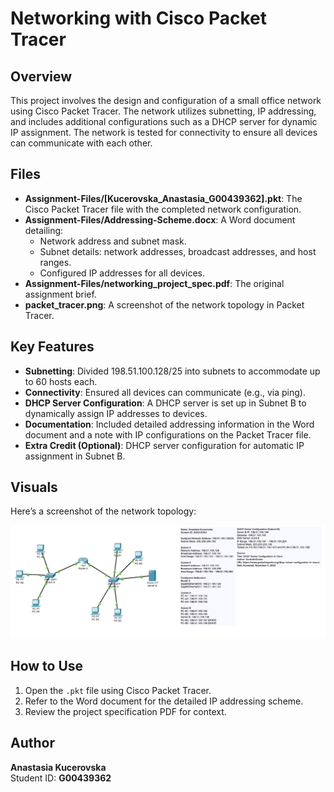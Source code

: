 # Networking with Cisco Packet Tracer

## Overview
This project involves the design and configuration of a small office network using Cisco Packet Tracer. The network utilizes subnetting, IP addressing, and includes additional configurations such as a DHCP server for dynamic IP assignment. The network is tested for connectivity to ensure all devices can communicate with each other.

## Files
- **Assignment-Files/[Kucerovska_Anastasia_G00439362].pkt**: The Cisco Packet Tracer file with the completed network configuration.
- **Assignment-Files/Addressing-Scheme.docx**: A Word document detailing:
  - Network address and subnet mask.
  - Subnet details: network addresses, broadcast addresses, and host ranges.
  - Configured IP addresses for all devices.
- **Assignment-Files/networking_project_spec.pdf**: The original assignment brief.
- **packet_tracer.png**: A screenshot of the network topology in Packet Tracer.

## Key Features
- **Subnetting**: Divided 198.51.100.128/25 into subnets to accommodate up to 60 hosts each.
- **Connectivity**: Ensured all devices can communicate (e.g., via ping).
- **DHCP Server Configuration**: A DHCP server is set up in Subnet B to dynamically assign IP addresses to devices.
- **Documentation**: Included detailed addressing information in the Word document and a note with IP configurations on the Packet Tracer file.
- **Extra Credit (Optional)**: DHCP server configuration for automatic IP assignment in Subnet B.

## Visuals
Here’s a screenshot of the network topology:

<div align="center">
  <img src="Assignment-Files/packet_tracer.png" alt="Network Topology">
</div>


## How to Use
1. Open the `.pkt` file using Cisco Packet Tracer.
2. Refer to the Word document for the detailed IP addressing scheme.
3. Review the project specification PDF for context.

## Author
**Anastasia Kucerovska**  
Student ID: **G00439362**
